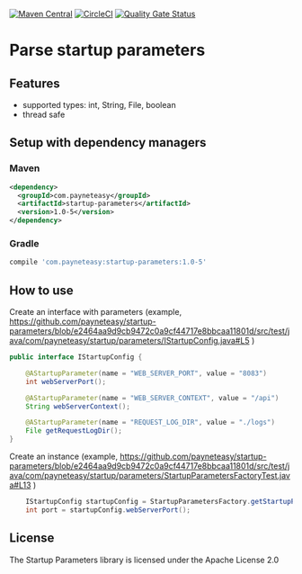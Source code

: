[![Maven Central](https://img.shields.io/maven-central/v/com.payneteasy/startup-parameters.svg?label=Maven%20Central)](https://search.maven.org/search?q=g:%22com.payneteasy%22%20AND%20a:%22startup-parameters%22)
[![CircleCI](https://circleci.com/gh/payneteasy/startup-parameters.svg?style=svg)](https://circleci.com/gh/payneteasy/startup-parameters)
[![Quality Gate Status](https://sonarcloud.io/api/project_badges/measure?project=com.payneteasy%3Astartup-parameters&metric=alert_status)](https://sonarcloud.io/dashboard?id=com.payneteasy%3Astartup-parameters)

Parse startup parameters
==========================


## Features

* supported types: int, String, File, boolean
* thread safe

## Setup with dependency managers

### Maven

```xml
<dependency>
  <groupId>com.payneteasy</groupId>
  <artifactId>startup-parameters</artifactId>
  <version>1.0-5</version>
</dependency>
```

### Gradle

```groovy
compile 'com.payneteasy:startup-parameters:1.0-5'
```

How to use
------------

Create an interface with parameters (example, https://github.com/payneteasy/startup-parameters/blob/e2464aa9d9cb9472c0a9cf44717e8bbcaa11801d/src/test/java/com/payneteasy/startup/parameters/IStartupConfig.java#L5 )

```java
public interface IStartupConfig {

    @AStartupParameter(name = "WEB_SERVER_PORT", value = "8083")
    int webServerPort();

    @AStartupParameter(name = "WEB_SERVER_CONTEXT", value = "/api")
    String webServerContext();

    @AStartupParameter(name = "REQUEST_LOG_DIR", value = "./logs")
    File getRequestLogDir();
}
```

Create an instance (example, https://github.com/payneteasy/startup-parameters/blob/e2464aa9d9cb9472c0a9cf44717e8bbcaa11801d/src/test/java/com/payneteasy/startup/parameters/StartupParametersFactoryTest.java#L13 )

```java
    IStartupConfig startupConfig = StartupParametersFactory.getStartupParameters(IStartupConfig.class);
    int port = startupConfig.webServerPort();
```


## License

The Startup Parameters library is licensed under the Apache License 2.0
